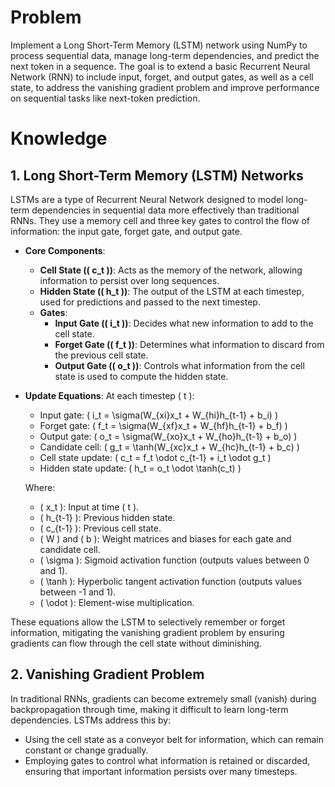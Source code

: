 # Problem
Implement a Long Short-Term Memory (LSTM) network using NumPy to process sequential data, manage long-term dependencies, and predict the next token in a sequence. The goal is to extend a basic Recurrent Neural Network (RNN) to include input, forget, and output gates, as well as a cell state, to address the vanishing gradient problem and improve performance on sequential tasks like next-token prediction.

# Knowledge

## 1. Long Short-Term Memory (LSTM) Networks
LSTMs are a type of Recurrent Neural Network designed to model long-term dependencies in sequential data more effectively than traditional RNNs. They use a memory cell and three key gates to control the flow of information: the input gate, forget gate, and output gate.

- **Core Components**:
  - **Cell State (\( c_t \))**: Acts as the memory of the network, allowing information to persist over long sequences.
  - **Hidden State (\( h_t \))**: The output of the LSTM at each timestep, used for predictions and passed to the next timestep.
  - **Gates**:
    - **Input Gate (\( i_t \))**: Decides what new information to add to the cell state.
    - **Forget Gate (\( f_t \))**: Determines what information to discard from the previous cell state.
    - **Output Gate (\( o_t \))**: Controls what information from the cell state is used to compute the hidden state.

- **Update Equations**:
  At each timestep \( t \):
  - Input gate: \( i_t = \sigma(W_{xi}x_t + W_{hi}h_{t-1} + b_i) \)
  - Forget gate: \( f_t = \sigma(W_{xf}x_t + W_{hf}h_{t-1} + b_f) \)
  - Output gate: \( o_t = \sigma(W_{xo}x_t + W_{ho}h_{t-1} + b_o) \)
  - Candidate cell: \( g_t = \tanh(W_{xc}x_t + W_{hc}h_{t-1} + b_c) \)
  - Cell state update: \( c_t = f_t \odot c_{t-1} + i_t \odot g_t \)
  - Hidden state update: \( h_t = o_t \odot \tanh(c_t) \)

  Where:
  - \( x_t \): Input at time \( t \).
  - \( h_{t-1} \): Previous hidden state.
  - \( c_{t-1} \): Previous cell state.
  - \( W \) and \( b \): Weight matrices and biases for each gate and candidate cell.
  - \( \sigma \): Sigmoid activation function (outputs values between 0 and 1).
  - \( \tanh \): Hyperbolic tangent activation function (outputs values between -1 and 1).
  - \( \odot \): Element-wise multiplication.

These equations allow the LSTM to selectively remember or forget information, mitigating the vanishing gradient problem by ensuring gradients can flow through the cell state without diminishing.

## 2. Vanishing Gradient Problem
In traditional RNNs, gradients can become extremely small (vanish) during backpropagation through time, making it difficult to learn long-term dependencies. LSTMs address this by:
- Using the cell state as a conveyor belt for information, which can remain constant or change gradually.
- Employing gates to control what information is retained or discarded, ensuring that important information persists over many timesteps.